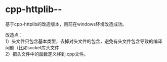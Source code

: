 # cpp-httplib--

基于cpp-httplib的改造版本，目前在windows环境改造成功。  

改造点：  
1）头文件只包含基本类型，去掉对头文件的包含，避免有头文件包含导致的编译问题（比如socket库头文件  
2）把头文件中的函数定义移到.cpp文件。  


